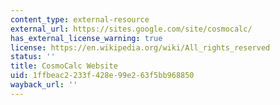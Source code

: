 ```yaml
---
content_type: external-resource
external_url: https://sites.google.com/site/cosmocalc/
has_external_license_warning: true
license: https://en.wikipedia.org/wiki/All_rights_reserved
status: ''
title: CosmoCalc Website
uid: 1ffbeac2-233f-428e-99e2-63f5bb968850
wayback_url: ''
---
```

